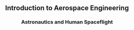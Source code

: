 <h2 align="center"> Introduction to Aerospace Engineering</b> </h2>
<h3 align="center"> Astronautics and Human Spaceflight  </b> </h3>

 

